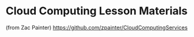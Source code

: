 # Cloud Computing Lesson Materials

(from Zac Painter)
https://github.com/zpainter/CloudComputingServices
